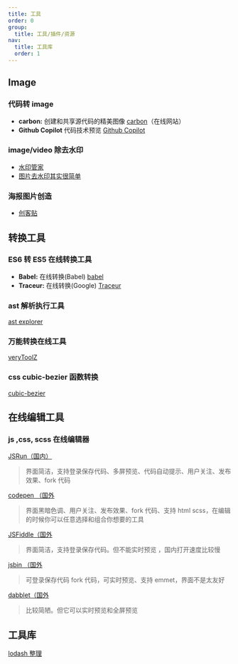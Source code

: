 ```yaml
---
title: 工具
order: 0
group:
  title: 工具/插件/资源
nav:
  title: 工具库
  order: 1
---
```


## Image

### 代码转 image

- **carbon:** 创建和共享源代码的精美图像 [carbon](https://carbon.now.sh/)（在线网站）
- **Github Copilot** 代码技术预览 [Github Copilot](https://copilot.github.com/)

### image/video 除去水印

- [水印管家](https://www.apowersoft.cn/online-watermark-remover)
- [图片去水印其实很简单](https://zhuanlan.zhihu.com/p/36804747)

### 海报图片创造

- [创客贴](https://www.chuangkit.com/designtools/designindex)

## 转换工具

### ES6 转 ES5 在线转换工具

- **Babel:** 在线转换(Babel) [babel](https://babeljs.io/repl/#?babili=false&evaluate=true&lineWrap=false&presets=es2015,react,stage-2&targets=&browsers=&builtIns=false&debug=false&code=)
- **Traceur:** 在线转换(Google) [Traceur](http://google.github.io/traceur-compiler/demo/repl.html#)

### ast 解析执行工具

[ast explorer](https://astexplorer.net/)

### 万能转换在线工具

[veryToolZ](https://verytoolz.com/)

### css cubic-bezier 函数转换

[cubic-bezier](https://cubic-bezier.com/)

## 在线编辑工具

### js ,css, scss 在线编辑器

[JSRun（国内）](http://jsrun.net)

> 界面简洁，支持登录保存代码、多屏预览、代码自动提示、用户关注、发布效果、fork 代码

[codepen （国外](http://codepen.io)

> 界面黑暗色调、用户关注、发布效果、fork 代码、支持 html scss，在编辑的时候你可以任意选择和组合你想要的工具

[JSFiddle（国外](http://jsfiddle.net)

> 界面简洁，支持登录保存代码。但不能实时预览 ，国内打开速度比较慢

[jsbin （国外](http://jsbin.com)

> 可登录保存代码 fork 代码，可实时预览、支持 emmet，界面不是太友好

[dabblet（国外](http://dabblet.com)

> 比较简陋。但它可以实时预览和全屏预览

## 工具库

[lodash 整理](https://lichangwei.github.io/2016/09/06/lodash-functions/)
